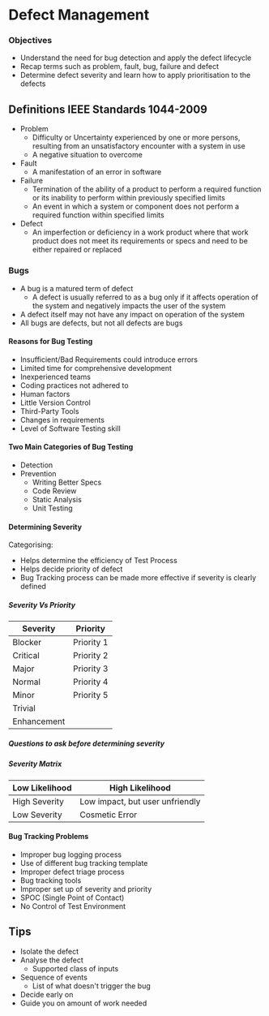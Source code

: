 # Defect Management
### Objectives
* Understand the need for bug detection and apply the defect lifecycle
* Recap terms such as problem, fault, bug, failure and defect
* Determine defect severity and learn how to apply prioritisation to the defects

## Definitions IEEE Standards 1044-2009
* Problem
  * Difficulty or Uncertainty experienced by one or more persons, resulting from an unsatisfactory encounter with a system in use
  * A negative situation to overcome
* Fault
  * A manifestation of an error in software
* Failure
  * Termination of the ability of a product to perform a required function or its inability to perform within previously specified limits
  * An event in which a system or component does not perform a required function within specified limits
* Defect
  * An imperfection or deficiency in a work product where that work product does not meet its requirements or specs and need to be either repaired or replaced

### Bugs
* A bug is a matured term of defect
  * A defect is usually referred to as a bug only if it affects operation of the system and negatively impacts the user of the system
* A defect itself may not have any impact on operation of the system
* All bugs are defects, but not all defects are bugs

#### Reasons for Bug Testing
* Insufficient/Bad Requirements could introduce errors
* Limited time for comprehensive development
* Inexperienced teams
* Coding practices not adhered to
* Human factors
* Little Version Control
* Third-Party Tools
* Changes in requirements
* Level of Software Testing skill

#### Two Main Categories of Bug Testing
* Detection
* Prevention
  * Writing Better Specs
  * Code Review
  * Static Analysis
  * Unit Testing

#### Determining Severity
Categorising:
* Helps determine the efficiency of Test Process
* Helps decide priority of defect
* Bug Tracking process can be made more effective if severity is clearly defined

##### Severity Vs Priority
Severity | Priority
-|-
Blocker | Priority 1
Critical | Priority 2
Major | Priority 3
Normal | Priority 4
Minor | Priority 5
Trivial |
Enhancement |

##### Questions to ask before determining severity

##### Severity Matrix
 | Low Likelihood | High Likelihood
-|-
High Severity | Low impact, but user unfriendly | Data Loss
Low Severity | Cosmetic Error | Impact on minor things, but user can still do work

#### Bug Tracking Problems
* Improper bug logging process
* Use of different bug tracking template
* Improper defect triage process
* Bug tracking tools
* Improper set up of severity and priority
* SPOC (Single Point of Contact)
* No Control of Test Environment

## Tips
* Isolate the defect
* Analyse the defect
  * Supported class of inputs
* Sequence of events
  * List of what doesn't trigger the bug
* Decide early on
* Guide you on amount of work needed
